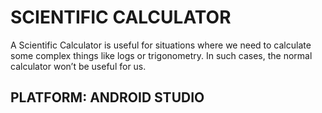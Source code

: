 # SCIENTIFIC CALCULATOR

A Scientific Calculator is useful for situations where we need to calculate some complex things like logs or trigonometry. In such cases, the normal calculator won’t be useful for us.

## PLATFORM: ANDROID STUDIO 
